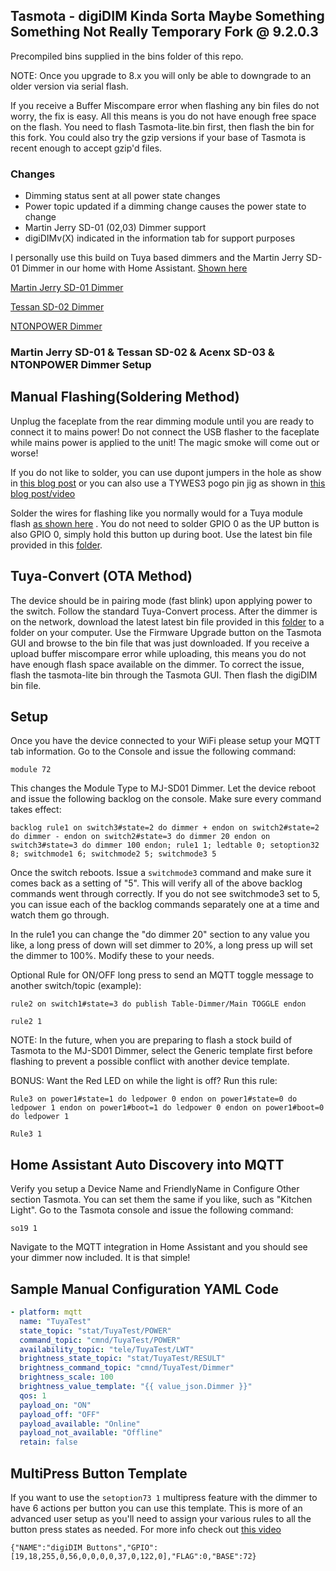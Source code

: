 ## Tasmota - digiDIM Kinda Sorta Maybe Something Something Not Really Temporary Fork @ 9.2.0.3

Precompiled bins supplied in the bins folder of this repo.

NOTE: Once you upgrade to 8.x you will only be able to downgrade to an older version via serial flash.  

If you receive a Buffer Miscompare error when flashing any bin files do not worry, the fix is easy.  All this means is you do not have enough free space on the flash.  You need to flash Tasmota-lite.bin first, then flash the bin for this fork.  You could also try the gzip versions if your base of Tasmota is recent enough to accept gzip'd files.

### Changes

- Dimming status sent at all power state changes 
- Power topic updated if a dimming change causes the power state to change
- Martin Jerry SD-01 (02,03) Dimmer support
- digiDIMv(X) indicated in the information tab for support purposes

I personally use this build on Tuya based dimmers and the Martin Jerry SD-01 Dimmer in our home with Home Assistant. [Shown here](https://www.digiblur.com/2018/12/state-of-dimmer-tasmota-dimmer-updates.html)

[Martin Jerry SD-01 Dimmer](https://amzn.to/2L8XeFS)	

[Tessan SD-02 Dimmer](https://amzn.to/2TfmTzh)	

[NTONPOWER Dimmer](https://amzn.to/30XoGzU)

### Martin Jerry SD-01 & Tessan SD-02 & Acenx SD-03 & NTONPOWER Dimmer Setup

## Manual Flashing(Soldering Method)

Unplug the faceplate from the rear dimming module until you are ready to connect it to mains power!  Do not connect the USB flasher to the faceplate while mains power is applied to the unit!  The magic smoke will come out or worse!

If you do not like to solder, you can use dupont jumpers in the hole as show in [this blog post](https://www.digiblur.com/2019/08/tuya-convert-whats-next-solderless.html) or you can also use a TYWES3 pogo pin jig as shown in [this blog post/video](https://www.digiblur.com/2020/07/free-your-smart-devices-from-cloud.html)

Solder the wires for flashing like you normally would for a Tuya module flash [as shown here](https://github.com/arendst/Sonoff-Tasmota/wiki/SM-SO301) .  You do not need to solder GPIO 0 as the UP button is also GPIO 0, simply hold this button up during boot.  Use the latest bin file provided in this [folder](https://github.com/digiblur/Sonoff-Tasmota/tree/development/bins).

## Tuya-Convert (OTA Method)

The device should be in pairing mode (fast blink) upon applying power to the switch.  Follow the standard Tuya-Convert process.  After the dimmer is on the network, download the latest latest bin file provided in this [folder](https://github.com/digiblur/Tasmota/tree/development/bins) to a folder on your computer.  Use the Firmware Upgrade button on the Tasmota GUI and browse to the bin file that was just downloaded.  If you receive a upload buffer miscompare error while uploading, this means you do not have enough flash space available on the dimmer.  To correct the issue, flash the tasmota-lite bin through the Tasmota GUI. Then flash the digiDIM bin file.

## Setup

Once you have the device connected to your WiFi please setup your MQTT tab information. Go to the Console and issue the following command:

```
module 72
```

This changes the Module Type to MJ-SD01 Dimmer.  Let the device reboot and issue the following backlog on the console.  Make sure every command takes effect:

```
backlog rule1 on switch3#state=2 do dimmer + endon on switch2#state=2 do dimmer - endon on switch2#state=3 do dimmer 20 endon on switch3#state=3 do dimmer 100 endon; rule1 1; ledtable 0; setoption32 8; switchmode1 6; switchmode2 5; switchmode3 5
```

Once the switch reboots.  Issue a `switchmode3` command and make sure it comes back as a setting of "5".  This will verify all of the above backlog commands went through correctly.  If you do not see switchmode3 set to 5, you can issue each of the backlog commands separately one at a time and watch them go through.

In the rule1 you can change the "do dimmer 20" section to any value you like, a long press of down will set dimmer to 20%, a long press up will set the dimmer to 100%.  Modify these to your needs.

Optional Rule for ON/OFF long press to send an MQTT toggle message to another switch/topic (example):  
```
rule2 on switch1#state=3 do publish Table-Dimmer/Main TOGGLE endon 
```
```
rule2 1
```
NOTE: In the future, when you are preparing to flash a stock build of Tasmota to the MJ-SD01 Dimmer, select the Generic template first before flashing to prevent a possible conflict with another device template.

BONUS: Want the Red LED on while the light is off? Run this rule:  
```
Rule3 on power1#state=1 do ledpower 0 endon on power1#state=0 do ledpower 1 endon on power1#boot=1 do ledpower 0 endon on power1#boot=0 do ledpower 1  
```
```
Rule3 1
```

## Home Assistant Auto Discovery into MQTT

Verify you setup a Device Name and FriendlyName in Configure Other section Tasmota.  You can set them the same if you like, such as "Kitchen Light".  Go to the Tasmota console and issue the following command:

```
so19 1
```

Navigate to the MQTT integration in Home Assistant and you should see your dimmer now included.  It is that simple!

## Sample Manual Configuration YAML Code

```yaml
- platform: mqtt
  name: "TuyaTest"
  state_topic: "stat/TuyaTest/POWER"
  command_topic: "cmnd/TuyaTest/POWER"
  availability_topic: "tele/TuyaTest/LWT"
  brightness_state_topic: "stat/TuyaTest/RESULT"
  brightness_command_topic: "cmnd/TuyaTest/Dimmer"
  brightness_scale: 100
  brightness_value_template: "{{ value_json.Dimmer }}"
  qos: 1
  payload_on: "ON"
  payload_off: "OFF"
  payload_available: "Online"
  payload_not_available: "Offline"
  retain: false
```

## MultiPress Button Template

If you want to use the `setoption73 1` multipress feature with the dimmer to have 6 actions per button you can use this template. This is more of an advanced user setup as you'll need to assign your various rules to all the button press states as needed.  For more info check out [this video](https://youtu.be/jcdPRbWCGjE)

```
{"NAME":"digiDIM Buttons","GPIO":[19,18,255,0,56,0,0,0,0,37,0,122,0],"FLAG":0,"BASE":72}
```
